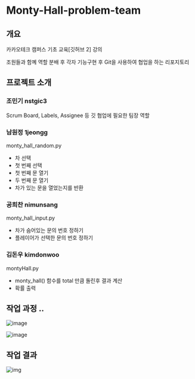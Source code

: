 # Monty-Hall-problem-team

## 개요

카카오테크 캠퍼스 기초 교육[깃허브 2] 강의


조원들과 함꼐 역할 분배 후 각자 기능구현 후 Git을 사용하여 협업을 하는 리포지토리

## 프로젝트 소개

### 조민기 nstgic3

Scrum Board, Labels, Assignee 등 깃 협업에 필요한 팀장 역할

 ### 남원정 1jeongg
 
monty_hall_random.py

  - 차 선택
  - 첫 번째 선택
  - 첫 번째 문 열기
  - 두 번째 문 열기
  - 차가 있는 문을 열었는지를 반환
  
   ### 공희찬 nimunsang
   
monty_hall_input.py

- 차가 숨어있는 문의 번호 정하기
- 플레이어가 선택한 문의 번호 정하기


### 김돈우 kimdonwoo

montyHall.py

- monty_hall() 함수를 total 만큼 돌린후 결과 계산
- 확률 출력

## 작업 과정 ..

![image](https://user-images.githubusercontent.com/81455273/235448749-9a40b8e2-bedb-4e27-a41f-d774e54a35b0.png)


![image](https://user-images.githubusercontent.com/81455273/235447509-0f5e9781-cfb9-479c-8742-d1fdc3f1a494.png)


## 작업 결과
![img](https://user-images.githubusercontent.com/84652886/235449246-cad3cc40-79d5-463a-b322-6a1b0cb7ce58.png)

